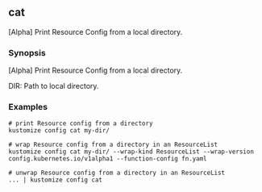 ## cat

[Alpha] Print Resource Config from a local directory.

### Synopsis

[Alpha]  Print Resource Config from a local directory.

  DIR:
    Path to local directory.

### Examples

    # print Resource config from a directory
    kustomize config cat my-dir/
    
    # wrap Resource config from a directory in an ResourceList
    kustomize config cat my-dir/ --wrap-kind ResourceList --wrap-version config.kubernetes.io/v1alpha1 --function-config fn.yaml
    
    # unwrap Resource config from a directory in an ResourceList
    ... | kustomize config cat
